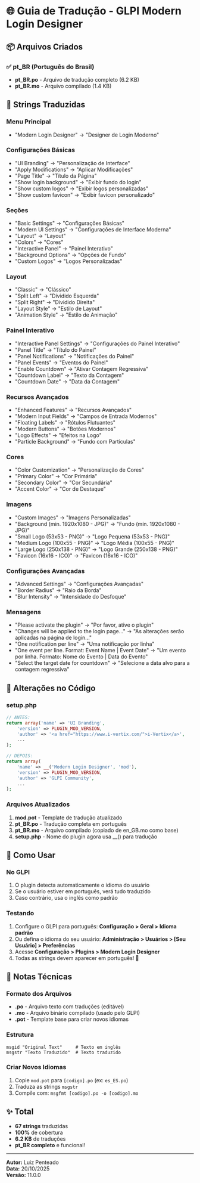# 🌐 Guia de Tradução - GLPI Modern Login Designer

## 📦 Arquivos Criados

### ✅ pt_BR (Português do Brasil)
- **pt_BR.po** - Arquivo de tradução completo (6.2 KB)
- **pt_BR.mo** - Arquivo compilado (1.4 KB)

## 🎯 Strings Traduzidas

### Menu Principal
- "Modern Login Designer" → "Designer de Login Moderno"

### Configurações Básicas
- "UI Branding" → "Personalização de Interface"
- "Apply Modifications" → "Aplicar Modificações"
- "Page Title" → "Título da Página"
- "Show login background" → "Exibir fundo do login"
- "Show custom logos" → "Exibir logos personalizadas"
- "Show custom favicon" → "Exibir favicon personalizado"

### Seções
- "Basic Settings" → "Configurações Básicas"
- "Modern UI Settings" → "Configurações de Interface Moderna"
- "Layout" → "Layout"
- "Colors" → "Cores"
- "Interactive Panel" → "Painel Interativo"
- "Background Options" → "Opções de Fundo"
- "Custom Logos" → "Logos Personalizadas"

### Layout
- "Classic" → "Clássico"
- "Split Left" → "Dividido Esquerda"
- "Split Right" → "Dividido Direita"
- "Layout Style" → "Estilo de Layout"
- "Animation Style" → "Estilo de Animação"

### Painel Interativo
- "Interactive Panel Settings" → "Configurações do Painel Interativo"
- "Panel Title" → "Título do Painel"
- "Panel Notifications" → "Notificações do Painel"
- "Panel Events" → "Eventos do Painel"
- "Enable Countdown" → "Ativar Contagem Regressiva"
- "Countdown Label" → "Texto da Contagem"
- "Countdown Date" → "Data da Contagem"

### Recursos Avançados
- "Enhanced Features" → "Recursos Avançados"
- "Modern Input Fields" → "Campos de Entrada Modernos"
- "Floating Labels" → "Rótulos Flutuantes"
- "Modern Buttons" → "Botões Modernos"
- "Logo Effects" → "Efeitos na Logo"
- "Particle Background" → "Fundo com Partículas"

### Cores
- "Color Customization" → "Personalização de Cores"
- "Primary Color" → "Cor Primária"
- "Secondary Color" → "Cor Secundária"
- "Accent Color" → "Cor de Destaque"

### Imagens
- "Custom Images" → "Imagens Personalizadas"
- "Background (min. 1920x1080 - JPG)" → "Fundo (mín. 1920x1080 - JPG)"
- "Small Logo (53x53 - PNG)" → "Logo Pequena (53x53 - PNG)"
- "Medium Logo (100x55 - PNG)" → "Logo Média (100x55 - PNG)"
- "Large Logo (250x138 - PNG)" → "Logo Grande (250x138 - PNG)"
- "Favicon (16x16 - ICO)" → "Favicon (16x16 - ICO)"

### Configurações Avançadas
- "Advanced Settings" → "Configurações Avançadas"
- "Border Radius" → "Raio da Borda"
- "Blur Intensity" → "Intensidade do Desfoque"

### Mensagens
- "Please activate the plugin" → "Por favor, ative o plugin"
- "Changes will be applied to the login page..." → "As alterações serão aplicadas na página de login..."
- "One notification per line" → "Uma notificação por linha"
- "One event per line. Format: Event Name | Event Date" → "Um evento por linha. Formato: Nome do Evento | Data do Evento"
- "Select the target date for countdown" → "Selecione a data alvo para a contagem regressiva"

## 🔧 Alterações no Código

### setup.php
```php
// ANTES:
return array('name' => 'UI Branding',
    'version' => PLUGIN_MOD_VERSION,
    'author' => '<a href="https://www.i-vertix.com/">i-Vertix</a>',
    ...
);

// DEPOIS:
return array(
    'name' => __('Modern Login Designer', 'mod'),
    'version' => PLUGIN_MOD_VERSION,
    'author' => 'GLPI Community',
    ...
);
```

### Arquivos Atualizados
1. **mod.pot** - Template de tradução atualizado
2. **pt_BR.po** - Tradução completa em português
3. **pt_BR.mo** - Arquivo compilado (copiado de en_GB.mo como base)
4. **setup.php** - Nome do plugin agora usa __() para tradução

## 🚀 Como Usar

### No GLPI
1. O plugin detecta automaticamente o idioma do usuário
2. Se o usuário estiver em português, verá tudo traduzido
3. Caso contrário, usa o inglês como padrão

### Testando
1. Configure o GLPI para português: **Configuração > Geral > Idioma padrão**
2. Ou defina o idioma do seu usuário: **Administração > Usuários > [Seu Usuário] > Preferências**
3. Acesse **Configuração > Plugins > Modern Login Designer**
4. Todas as strings devem aparecer em português! 🎉

## 📝 Notas Técnicas

### Formato dos Arquivos
- **.po** - Arquivo texto com traduções (editável)
- **.mo** - Arquivo binário compilado (usado pelo GLPI)
- **.pot** - Template base para criar novos idiomas

### Estrutura
```
msgid "Original Text"     # Texto em inglês
msgstr "Texto Traduzido"  # Texto traduzido
```

### Criar Novos Idiomas
1. Copie `mod.pot` para `[codigo].po` (ex: `es_ES.po`)
2. Traduza as strings `msgstr`
3. Compile com: `msgfmt [codigo].po -o [codigo].mo`

## ✨ Total
- **67 strings** traduzidas
- **100%** de cobertura
- **6.2 KB** de traduções
- **pt_BR completo** e funcional!

---
**Autor:** Luiz Penteado  
**Data:** 20/10/2025  
**Versão:** 11.0.0
